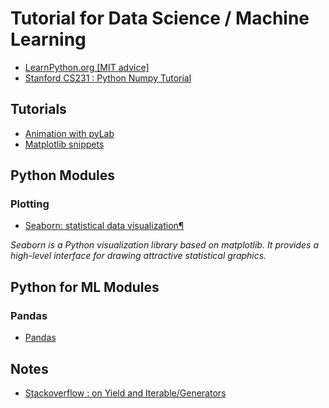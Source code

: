 
# Tutorial for Data Science / Machine Learning

- [LearnPython.org [MIT advice]](http://www.learnpython.org/)
- [Stanford CS231 : Python Numpy Tutorial](http://cs231n.github.io/python-numpy-tutorial/)

## Tutorials

- [Animation with pyLab](http://www.courspython.com/animations.html)
- [Matplotlib snippets](http://www.jdhp.org/docs/notebook/python_matplotlib_snippets_en.html)



## Python Modules

### Plotting
- [Seaborn: statistical data visualization¶](https://seaborn.pydata.org/)

*Seaborn is a Python visualization library based on matplotlib. 
It provides a high-level interface for drawing attractive statistical graphics.*


## Python for ML Modules

### Pandas
- [Pandas](https://pandas.pydata.org/pandas-docs/stable/10min.html)




## Notes

- [Stackoverflow : on Yield and Iterable/Generators](https://stackoverflow.com/questions/231767/what-does-the-yield-keyword-do)
